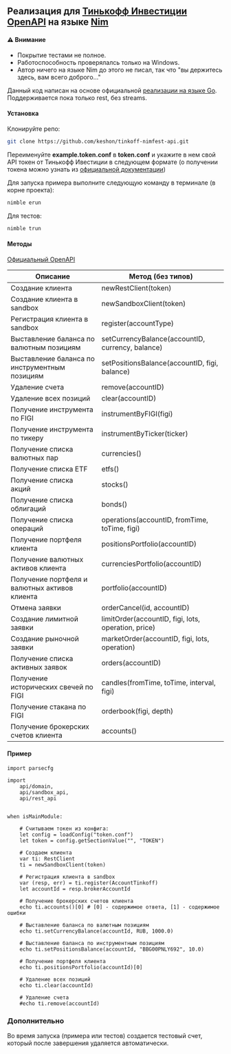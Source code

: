 ## Реализация для [Тинькофф Инвестиции OpenAPI](https://tinkoffcreditsystems.github.io/invest-openapi/ "Тинькофф Инвестиции") на языке [Nim](https://nim-lang.org/ "Nim")

#### ⚠️ Внимание

- Покрытие тестами не полное.
- Работоспособность проверялалсь только на Windows.
- Автор ничего на языке Nim до этого не писал, так что "вы держитесь здесь, вам всего доброго..."

Данный код написан на основе официальной [реализации на языке Go](https://github.com/TinkoffCreditSystems/invest-openapi-go-sdk "реализации на языке Go").
Поддерживается пока только rest, без streams.

#### Установка

Клонируйте репо:

```bash
git clone https://github.com/keshon/tinkoff-nimfest-api.git
```

Переименуйте **example.token.conf** в **token.conf** и укажите в нем свой API токен от Тинькофф Ивестиции в следующем формате (о получении токена можно узнать из [официальной документации](https://tinkoffcreditsystems.github.io/invest-openapi/auth/))

Для запуска примера выполните следующую команду в терминале (в корне проекта):
```bash
nimble erun
```

Для тестов:
```bash
nimble trun
```

#### Методы

[Официальный OpenAPI](https://tinkoffcreditsystems.github.io/invest-openapi/swagger-ui/ "Официальный OpenAPI")


| Описание | Метод (без типов) |
| - | - |
| Создание клиента | newRestClient(token) |
| Создание клиента в sandbox | newSandboxClient(token) |
| Регистрация клиента в sandbox | register(accountType) |
| Выставление баланса по валютным позициям | setCurrencyBalance(accountID, currency, balance) |
| Выставление баланса по инструментным позициям | setPositionsBalance(accountID, figi, balance) |
| Удаление счета | remove(accountID) |
| Удаление всех позиций | clear(accountID) |
| Получение инструмента по FIGI | instrumentByFIGI(figi) |
| Получение инструмента по тикеру | instrumentByTicker(ticker) |
| Получение списка валютных пар | currencies() |
| Получение списка ETF | etfs() |
| Получение списка акций | stocks() |
| Получение списка облигаций | bonds() |
| Получение списка операций | operations(accountID, fromTime, toTime, figi) |
| Получение портфеля клиента | positionsPortfolio(accountID) |
| Получение валютных активов клиента | currenciesPortfolio(accountID) |
| Получение портфеля и валютных активов клиента | portfolio(accountID) |
| Отмена заявки | orderCancel(id, accountID) |
| Создание лимитной заявки | limitOrder(accountID, figi, lots, operation, price) |
| Создание рыночной заявки | marketOrder(accountID, figi, lots, operation) |
| Получение списка активных заявок | orders(accountID) |
| Получение исторических свечей по FIGI | candles(fromTime, toTime, interval, figi) |
| Получение стакана по FIGI | orderbook(figi, depth) |
| Получение брокерских счетов клиента | accounts() |

#### Пример
```
import parsecfg

import
    api/domain,
    api/sandbox_api,
    api/rest_api


when isMainModule:

    # Считываем токен из конфига:
    let config = loadConfig("token.conf")
    let token = config.getSectionValue("", "TOKEN")

    # Создаем клиента
    var ti: RestClient
    ti = newSandboxClient(token)

    # Регистрация клиента в sandbox
    var (resp, err) = ti.register(AccountTinkoff)
    let accountId = resp.brokerAccountId

    # Получение брокерских счетов клиента
    echo ti.accounts()[0] # [0] - содержимое ответа, [1] - содержимое ошибки

    # Выставление баланса по валютным позициям
    echo ti.setCurrencyBalance(accountId, RUB, 1000.0)

    # Выставление баланса по инструментным позициям
    echo ti.setPositionsBalance(accountId, "BBG00PNLY692", 10.0)

    # Получение портфеля клиента
    echo ti.positionsPortfolio(accountId)[0]

    # Удаление всех позиций
    echo ti.clear(accountId)

    # Удаление счета
    #echo ti.remove(accountId)
```

### Дополнительно
Во время запуска (примера или тестов) создается тестовый счет, который после завершения удаляется автоматически.